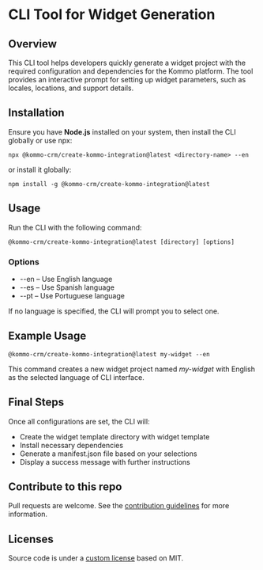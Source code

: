 # CLI Tool for Widget Generation

## Overview

This CLI tool helps developers quickly generate a widget project with the required configuration and dependencies for the Kommo platform. The tool provides an interactive prompt for setting up widget parameters, such as locales, locations, and support details.

## Installation

Ensure you have **Node.js** installed on your system, then install the CLI globally or use npx:

```
npx @kommo-crm/create-kommo-integration@latest <directory-name> --en
```

or install it globally:

```
npm install -g @kommo-crm/create-kommo-integration@latest
```

## Usage

Run the CLI with the following command:

```
@kommo-crm/create-kommo-integration@latest [directory] [options]
```

### Options

- --en – Use English language
- --es – Use Spanish language
- --pt – Use Portuguese language

If no language is specified, the CLI will prompt you to select one.

## Example Usage

```
@kommo-crm/create-kommo-integration@latest my-widget --en
```

This command creates a new widget project named _my-widget_ with English as the selected language of CLI interface.

## Final Steps

Once all configurations are set, the CLI will:

- Create the widget template directory with widget template
- Install necessary dependencies
- Generate a manifest.json file based on your selections
- Display a success message with further instructions

## Contribute to this repo

Pull requests are welcome. See the [contribution guidelines](./.github/CONTRIBUTING.md) for more information.

## Licenses

Source code is under a [custom license](./LICENCE) based on MIT.

